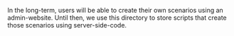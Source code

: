 In the long-term, users will be able to create their own scenarios using an admin-website.
Until then, we use this directory to store scripts that create those scenarios using server-side-code.